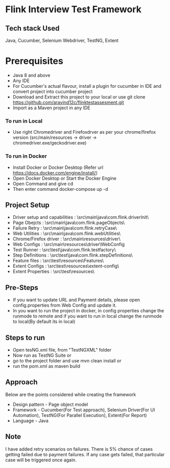 # Flink Interview Test Framework

## Tech stack Used
Java, Cucumber, Selenium Webdriver, TestNG, Extent

# Prerequisites 
- Java 8 and above 
- Any IDE 
- For Cucumber's actual flavour, install a plugin for cucumber in IDE and convert project into cucumber project
- Download and Extract this project to your local or use git clone https://github.com/aravind12c/flinktestassesment.git
- Import as a Maven project in any IDE

### To run in Local
- Use right Chromedriver and Firefoxdrver as per your chrome/firefox version (src/main/resources -> driver -> chromedriver.exe/geckodriver.exe)

### To run in Docker
- Install Docker or Docker Desktop (Refer url https://docs.docker.com/engine/install/)
- Open Docker Desktop or Start the Docker Engine
- Open Command and give cd <Project Folder>
- Then enter command docker-compose up -d
    
## Project Setup 
- Driver setup and capabilities : \src\main\java\com.flink.driverInit\
- Page Obejcts 					: \src\main\java\com.flink.pageObjects\
- Failure Retry					: \src\main\java\com.flink.retryCase\
- Web Utilities 				: \src\main\java\com.flink.webUtilities\
- Chrome/Firefox driver 		: \src\main\resources\driver\
- Web Configs 					: \src\main\resources\driver\WebConfig
- Test Runner  					: \src\test\java\com.flink.testfactory\
- Step Definitions 				: \src\test\java\com.flink.stepDefinitions\
- Feature files 				: \src\test\resources\Features\
- Extent Configs				: \src\test\resources\extent-config\
- Extent Properties				: \src\test\resources\

## Pre-Steps
- If you want to update URL and Payment details, please open config.properties from Web Config and update it.
- In you want to run the project in docker, in config properties change the runmode to remote and if you want to run in local change the runmode to local(By default its in local)

## Steps to run
- Open tesNG.xml file, from "TestNGXML" folder
- Now run as TestNG Suite
or
- go to the project folder and use mvn clean install
or
- run the pom.xml as maven build

## Approach 
Below are the points considered while creating the framework
- Design pattern - Page object model
- Framework - Cucumber(For Test approach), Selenium Driver(For UI Automation), TestNG(For Parallel Execution), Extent(For Report)
- Language - Java


## Note 
I have added retry scenarios on failures. There is 5% chance of cases getting failed due to payment failures. If any case gets failed, that particular case will be triggered once again.
